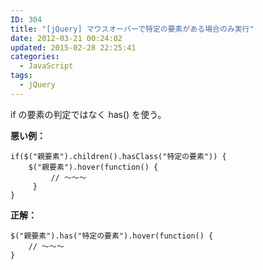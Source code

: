 ```yaml
---
ID: 304
title: "[jQuery] マウスオーバーで特定の要素がある場合のみ実行"
date: 2012-03-21 00:24:02
updated: 2015-02-28 22:25:41
categories:
  - JavaScript
tags:
  - jQuery
---
```


if の要素の判定ではなく has() を使う。

<b>悪い例：</b>

```
if($("親要素").children().hasClass("特定の要素")) {
    $("親要素").hover(function() {
         // ～～～
     }
}
```

<b>正解：</b>

```
$("親要素").has("特定の要素").hover(function() {
    // ～～～
}
```
